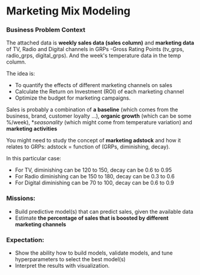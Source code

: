 # Marketing Mix Modeling

### Business Problem Context

The attached data is **weekly sales data (sales column)** and **marketing data** of TV, Radio and Digital channels in GRPs -Gross Rating Points (tv_grps, radio_grps, digital_grps). And the week's temperature data in the temp column.

The idea is:
- To quantify the effects of different marketing channels on sales
- Calculate the Return on Investment (ROI) of each marketing channel
- Optimize the budget for marketing campaigns.
  

Sales is probably a combination of **a baseline** (which comes from the business, brand, customer loyalty ...), **organic growth** (which can be some %/week), **seasonality* (which might come from temperature variation) and **marketing activities**

You might need to study the concept of **marketing adstock** and how it relates to GRPs: adstock = function of (GRPs, diminishing, decay). 

In this particular case:
- For TV, diminishing can be 120 to 150, decay can be 0.6 to 0.95
- For Radio diminishing can be 150 to 180, decay can be 0.3 to 0.6
- For Digital diminishing can be 70 to 100, decay can be 0.6 to 0.9

### Missions:
- Build predictive model(s) that can predict sales, given the available data
- Estimate **the percentage of sales that is boosted by different marketing channels**

### Expectation:
- Show the ability how to build models, validate models, and tune hyperparameters to select the best model(s)
- Interpret the results with visualization.
